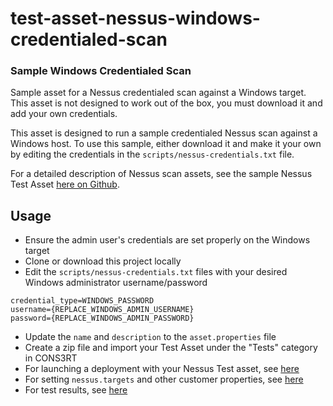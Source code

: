 # test-asset-nessus-windows-credentialed-scan

### Sample Windows Credentialed Scan

Sample asset for a Nessus credentialed scan against a Windows target.
This asset is not designed to work out of the box, you must download 
it and add your own credentials.

This asset is designed to run a sample credentialed Nessus scan against
a Windows host.  To use this sample, either download it and make it your 
own by editing the credentials in the `scripts/nessus-credentials.txt` file.

For a detailed description of Nessus scan assets, see the sample Nessus Test 
Asset [here on Github](https://github.com/cons3rt/test-asset-nessus-security-scan).

## Usage

* Ensure the admin user's credentials are set properly on the Windows target 
* Clone or download this project locally
* Edit the `scripts/nessus-credentials.txt` files with your desired Windows administrator username/password

```
credential_type=WINDOWS_PASSWORD
username={REPLACE_WINDOWS_ADMIN_USERNAME}
password={REPLACE_WINDOWS_ADMIN_PASSWORD}
```

* Update the `name` and `description` to the `asset.properties` file
* Create a zip file and import your Test Asset under the "Tests" category in CONS3RT
* For launching a deployment with your Nessus Test asset, see [here](https://github.com/cons3rt/test-asset-nessus-security-scan#launch-a-nessus-scan)
* For setting `nessus.targets` and other customer properties, see [here](https://github.com/cons3rt/test-asset-nessus-security-scan#custom-properties)
* For test results, see [here](https://github.com/cons3rt/test-asset-nessus-security-scan#custom-properties)
